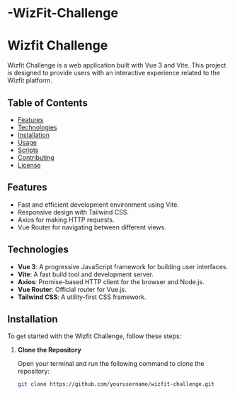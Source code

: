 # -WizFit-Challenge

# Wizfit Challenge

Wizfit Challenge is a web application built with Vue 3 and Vite. This project is designed to provide users with an interactive experience related to the Wizfit platform.

## Table of Contents

- [Features](#features)
- [Technologies](#technologies)
- [Installation](#installation)
- [Usage](#usage)
- [Scripts](#scripts)
- [Contributing](#contributing)
- [License](#license)

## Features

- Fast and efficient development environment using Vite.
- Responsive design with Tailwind CSS.
- Axios for making HTTP requests.
- Vue Router for navigating between different views.

## Technologies

- **Vue 3**: A progressive JavaScript framework for building user interfaces.
- **Vite**: A fast build tool and development server.
- **Axios**: Promise-based HTTP client for the browser and Node.js.
- **Vue Router**: Official router for Vue.js.
- **Tailwind CSS**: A utility-first CSS framework.

## Installation

To get started with the Wizfit Challenge, follow these steps:

1. **Clone the Repository**

   Open your terminal and run the following command to clone the repository:

   ```bash
   git clone https://github.com/yourusername/wizfit-challenge.git
   ```
